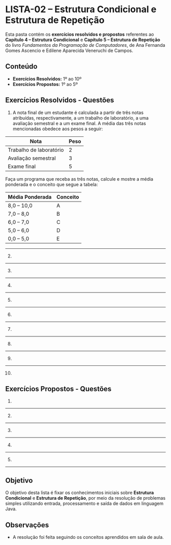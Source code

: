 # LISTA-02 – Estrutura Condicional e Estrutura de Repetição

Esta pasta contém os **exercícios resolvidos e propostos** referentes ao **Capítulo 4 – Estrutura Condicional** e **Capítulo 5 – Estrutura de Repetição** do livro *Fundamentos da Programação de Computadores*, de Ana Fernanda Gomes Ascencio e Edilene Aparecida Veneruchi de Campos.

## Conteúdo

- **Exercícios Resolvidos:** 1º ao 10º  
- **Exercícios Propostos:** 1º ao 5º

## Exercícios Resolvidos - Questões

1. A nota final de um estudante é calculada a partir de três notas atribuídas, respectivamente, a um trabalho de laboratório, a uma avaliação semestral e a um exame final. A média das três notas mencionadas obedece aos pesos a seguir:

| Nota                   | Peso |
|------------------------|------|
| Trabalho de laboratório| 2    |
| Avaliação semestral    | 3    |
| Exame final            | 5    |

Faça um programa que receba as três notas, calcule e mostre a média ponderada e o conceito que segue
a tabela:

| Média Ponderada | Conceito |
|------------------|----------|
| 8,0 – 10,0       | A        |
| 7,0 – 8,0        | B        |
| 6,0 – 7,0        | C        |
| 5,0 – 6,0        | D        |
| 0,0 – 5,0        | E        |

---

2.

---

3.

---

4.

---

5.

---

6.

---

7.

---

8.

---

9.

---

10.



## Exercícios Propostos - Questões

1. 
-----------------------------------------------------------------------------
2. 
-----------------------------------------------------------------------------
3. 
-----------------------------------------------------------------------------
4. 
-----------------------------------------------------------------------------
5. 
-----------------------------------------------------------------------------

## Objetivo

O objetivo desta lista é fixar os conhecimentos iniciais sobre **Estrutura Condicional** e **Estrutura de Repetição**, por meio da resolução de problemas simples utilizando entrada, processamento e saída de dados em linguagem Java.

## Observações

- A resolução foi feita seguindo os conceitos aprendidos em sala de aula.

